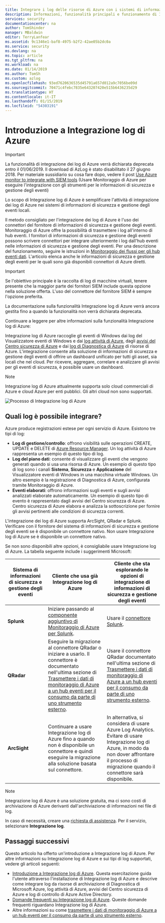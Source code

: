 ```yaml
---
title: Integrare i log delle risorse di Azure con i sistemi di informazioni di sicurezza e gestione degli eventi | Microsoft Docs
description: Informazioni, funzionalità principali e funzionamento di Integrazione log di Azure.
services: security
documentationcenter: na
author: TomShinder
manager: MBaldwin
editor: TerryLanfear
ms.assetid: 9c1346e1-baf8-4975-b2f2-42ae05b2dc0a
ms.service: security
ms.devlang: na
ms.topic: article
ms.tgt_pltfrm: na
ms.workload: na
ms.date: 01/14/2019
ms.author: TomSh
ms.custom: azlog
ms.openlocfilehash: 93ed7620636535d45791a657d012a9c7056be09d
ms.sourcegitcommit: 70471c4febc7835e643207420e515b6436235d29
ms.translationtype: HT
ms.contentlocale: it-IT
ms.lasthandoff: 01/15/2019
ms.locfileid: "54303191"
---
```

# <a name="introduction-to-azure-log-integration"></a>Introduzione a Integrazione log di Azure

>[!IMPORTANT]
> La funzionalità di integrazione dei log di Azure verrà dichiarata deprecata entro il 01/06/2019. Il download di AzLog è stato disabilitato il 27 giugno 2018. Per materiale sussidiario su cosa fare dopo, vedere il post [Use Azure monitor to integrate with SIEM tools](https://azure.microsoft.com/blog/use-azure-monitor-to-integrate-with-siem-tools/) (Usare Monitoraggio di Azure per eseguire l'integrazione con gli strumenti per le informazioni di sicurezza e gestione degli eventi) 

Lo scopo di Integrazione log di Azure è semplificare l'attività di integrazione dei log di Azure nei sistemi di informazioni di sicurezza e gestione degli eventi locali.

 Il metodo consigliato per l'integrazione dei log di Azure è l'uso dei connettori del fornitore di informazioni di sicurezza e gestione degli eventi. Monitoraggio di Azure offre la possibilità di trasmettere i log all'interno di hub eventi. I fornitori di informazioni di sicurezza e gestione degli eventi possono scrivere connettori per integrare ulteriormente i log dall'hub eventi nelle informazioni di sicurezza e gestione degli eventi.  Per una descrizione del funzionamento, seguire le istruzioni in [Monitoraggio dei flussi per gli hub eventi dati](../azure-monitor/platform/stream-monitoring-data-event-hubs.md). L'articolo elenca anche le informazioni di sicurezza e gestione degli eventi per le quali sono già disponibili connettori di Azure diretti.  

> [!IMPORTANT]
> Se l'obiettivo principale è la raccolta di log di macchine virtuali, tenere presente che la maggior parte dei fornitori SIEM include questa opzione nella soluzione offerta. L'uso del connettore del fornitore SIEM è sempre l'opzione preferita.

La documentazione sulla funzionalità Integrazione log di Azure verrà ancora gestita fino a quando la funzionalità non verrà dichiarata deprecata.

Continuare a leggere per altre informazioni sulla funzionalità Integrazione log di Azure:

Integrazione log di Azure raccoglie gli eventi di Windows dai log del Visualizzatore eventi di Windows e dai [log attività di Azure](../azure-monitor/platform/activity-logs-overview.md), dagli [avvisi del Centro sicurezza di Azure](../security-center/security-center-intro.md) e dai [log di Diagnostica di Azure](../azure-monitor/platform/diagnostic-logs-overview.md) di risorse di Azure. L'integrazione consente alla soluzione di informazioni di sicurezza e gestione degli eventi di offrire un dashboard unificato per tutti gli asset, sia locali che nel cloud. Per ricevere, aggregare, correlare e analizzare gli avvisi per gli eventi di sicurezza, è possibile usare un dashboard.

> [!NOTE]
> Integrazione log di Azure attualmente supporta solo cloud commerciali di Azure e cloud Azure per enti pubblici. Gli altri cloud non sono supportati.

![Processo di Integrazione log di Azure][1]

## <a name="what-logs-can-i-integrate"></a>Quali log è possibile integrare?

Azure produce registrazioni estese per ogni servizio di Azure. Esistono tre tipi di log:

* **Log di gestione/controllo**: offrono visibilità sulle operazioni CREATE, UPDATE e DELETE di [Azure Resource Manager](../azure-resource-manager/resource-group-overview.md). Un log attività di Azure rappresenta un esempio di questo tipo di log.
* **Log del piano dati**: consente di visualizzare gli eventi che vengono generati quando si usa una risorsa di Azure. Un esempio di questo tipo di log sono i canali **Sistema**, **Sicurezza** e **Applicazione** del Visualizzatore eventi di Windows in una macchina virtuale Windows. Un altro esempio è la registrazione di Diagnostica di Azure, configurata tramite Monitoraggio di Azure.
* **Eventi elaborati**: offrono informazioni sugli eventi e sugli avvisi analizzati elaborate automaticamente. Un esempio di questo tipo di evento è rappresentato dagli avvisi del Centro sicurezza di Azure. Centro sicurezza di Azure elabora e analizza la sottoscrizione per fornire gli avvisi pertinenti alle condizioni di sicurezza correnti.

L'integrazione dei log di Azure supporta ArcSight, QRadar e Splunk. Verificare con il fornitore del sistema di informazioni di sicurezza e gestione degli eventi se è disponibile un connettore nativo. Non usare Integrazione log di Azure se è disponibile un connettore nativo.

Se non sono disponibili altre opzioni, è consigliabile usare Integrazione log di Azure. La tabella seguente include i suggerimenti Microsoft:

|Sistema di informazioni di sicurezza e gestione degli eventi | Cliente che usa già Integrazione log di Azure | Cliente che sta esplorando le opzioni di integrazione di informazioni di sicurezza e gestione degli eventi|
|---------|--------------------------|-------------------------------------------|
|**Splunk** | Iniziare passando al [componente aggiuntivo di Monitoraggio di Azure per Splunk](https://splunkbase.splunk.com/app/3534/). | Usare il [connettore Splunk](https://splunkbase.splunk.com/app/3534/). |
|**QRadar** | Eseguire la migrazione al connettore QRadar o iniziare a usarlo. Il connettore è documentato nell'ultima sezione di [Trasmettere i dati di monitoraggio di Azure a un hub eventi per il consumo da parte di uno strumento esterno](../azure-monitor/platform/stream-monitoring-data-event-hubs.md). | Usare il connettore QRadar documentato nell'ultima sezione di [Trasmettere i dati di monitoraggio di Azure a un hub eventi per il consumo da parte di uno strumento esterno](../azure-monitor/platform/stream-monitoring-data-event-hubs.md). |
|**ArcSight** | Continuare a usare Integrazione log di Azure fino a quando non è disponibile un connettore e quindi eseguire la migrazione alla soluzione basata sul connettore.  | In alternativa, si considera di usare Azure Log Analytics. Evitare di usare Integrazione log di Azure, in modo da non dover affrontare il processo di migrazione quando il connettore sarà disponibile. |

> [!NOTE]
> Integrazione log di Azure è una soluzione gratuita, ma ci sono costi di archiviazione di Azure derivanti dall'archiviazione di informazioni nei file di log.

In caso di necessità, creare una [richiesta di assistenza](../azure-supportability/how-to-create-azure-support-request.md). Per il servizio, selezionare **Integrazione log**.

## <a name="next-steps"></a>Passaggi successivi

Questo articolo ha offerto un'introduzione a Integrazione log di Azure. Per altre informazioni su Integrazione log di Azure e sui tipi di log supportati, vedere gli articoli seguenti:

* [Introduzione a Integrazione log di Azure](security-azure-log-integration-get-started.md). Questa esercitazione guida l'utente attraverso l'installazione di Integrazione log di Azure e descrive come integrare log da risorse di archiviazione di Diagnostica di Microsoft Azure, log attività di Azure, avvisi del Centro sicurezza di Azure e log di controllo di Azure Active Directory.
* [Domande frequenti su Integrazione log di Azure](security-azure-log-integration-faq.md). Queste domande frequenti riguardano Integrazione log di Azure.
* Altre informazioni su come [trasmettere i dati di monitoraggio di Azure a un hub eventi per il consumo da parte di uno strumento esterno](../azure-monitor/platform/stream-monitoring-data-event-hubs.md).

<!--Image references-->
[1]: ./media/security-azure-log-integration-overview/azure-log-integration.png
